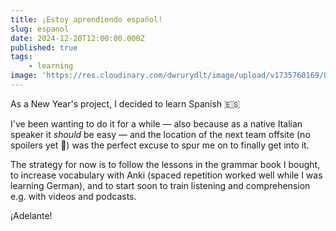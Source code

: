 ```yaml
---
title: ¡Estoy aprendiendo español!
slug: espanol
date: 2024-12-20T12:00:00.000Z
published: true
tags:
    - learning
image: 'https://res.cloudinary.com/dwrurydlt/image/upload/v1735760169/Updates/espanol_fxyl1g.webp'
---
```


As a New Year's project, I decided to learn Spanish 🇪🇸

I've been wanting to do it for a while — also because as a native Italian speaker it _should_ be easy — and the location of
the next team offsite (no spoilers yet 👀) was the perfect excuse to spur me on to finally get into it.

The strategy for now is to follow the lessons in the grammar book I bought, to increase vocabulary with Anki (spaced
repetition worked well while I was learning German), and to start soon to train listening and comprehension e.g. with
videos and podcasts.

¡Adelante!
